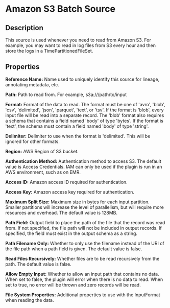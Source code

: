 # Amazon S3 Batch Source


Description
-----------
This source is used whenever you need to read from Amazon S3.
For example, you may want to read in log files from S3 every hour and then store
the logs in a TimePartitionedFileSet.

Properties
----------
**Reference Name:** Name used to uniquely identify this source for lineage, annotating metadata, etc.

**Path:** Path to read from. For example, s3a://<bucket>/path/to/input

**Format:** Format of the data to read.
The format must be one of 'avro', 'blob', 'csv', 'delimited', 'json', 'parquet', 'text', or 'tsv'.
If the format is 'blob', every input file will be read into a separate record.
The 'blob' format also requires a schema that contains a field named 'body' of type 'bytes'.
If the format is 'text', the schema must contain a field named 'body' of type 'string'.

**Delimiter:** Delimiter to use when the format is 'delimited'. This will be ignored for other formats.

**Region:** AWS Region of S3 bucket.

**Authentication Method:** Authentication method to access S3. The default value is Access Credentials.
IAM can only be used if the plugin is run in an AWS environment, such as on EMR.

**Access ID:** Amazon access ID required for authentication.

**Access Key:** Amazon access key required for authentication.

**Maximum Split Size:** Maximum size in bytes for each input partition.
Smaller partitions will increase the level of parallelism, but will require more resources and overhead.
The default value is 128MB.

**Path Field:** Output field to place the path of the file that the record was read from.
If not specified, the file path will not be included in output records.
If specified, the field must exist in the output schema as a string.

**Path Filename Only:** Whether to only use the filename instead of the URI of the file path when a path field is given.
The default value is false.

**Read Files Recursively:** Whether files are to be read recursively from the path. The default value is false.

**Allow Empty Input:** Whether to allow an input path that contains no data. When set to false, the plugin
will error when there is no data to read. When set to true, no error will be thrown and zero records will be read.

**File System Properties:** Additional properties to use with the InputFormat when reading the data.
